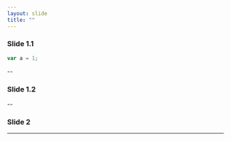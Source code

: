 ```yaml
---
layout: slide
title: ""
---
```


### Slide 1.1

```JavaScript
var a = 1;
```

--

### Slide 1.2


--

### Slide 2

---
